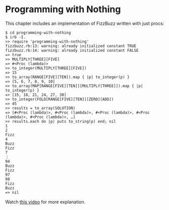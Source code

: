Programming with Nothing
========================

This chapter includes an implementation of FizzBuzz written with just procs:

```irb
$ cd programming-with-nothing
$ irb -I.
>> require 'programming-with-nothing'
fizzbuzz.rb:13: warning: already initialized constant TRUE
fizzbuzz.rb:14: warning: already initialized constant FALSE
=> true
>> MULTIPLY[THREE][FIVE]
=> #<Proc (lambda)>
>> to_integer(MULTIPLY[THREE][FIVE])
=> 15
>> to_array(RANGE[FIVE][TEN]).map { |p| to_integer(p) }
=> [5, 6, 7, 8, 9, 10]
>> to_array(MAP[RANGE[FIVE][TEN]][MULTIPLY[THREE]]).map { |p| to_integer(p) }
=> [15, 18, 21, 24, 27, 30]
>> to_integer(FOLD[RANGE[FIVE][TEN]][ZERO][ADD])
=> 45
>> results = to_array(SOLUTION)
=> [#<Proc (lambda)>, #<Proc (lambda)>, #<Proc (lambda)>, #<Proc (lambda)>, #<Proc (lambda)>, …]
>> results.each do |p| puts to_string(p) end; nil
1
2
Fizz
4
Buzz
Fizz
7
⋮
94
Buzz
Fizz
97
98
Fizz
Buzz
=> nil
```

Watch [this video](http://rubymanor.org/3/videos/programming_with_nothing/) for more explanation.
